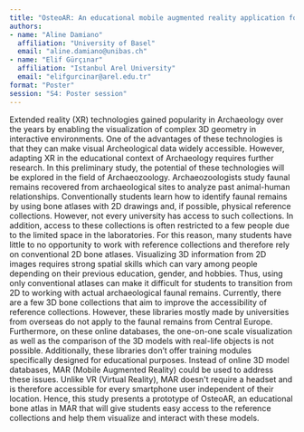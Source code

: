 ```yaml
---
title: "OsteoAR: An educational mobile augmented reality application for an archaeozoological bone atlas"
authors:
- name: "Aline Damiano"
  affiliation: "University of Basel"
  email: "aline.damiano@unibas.ch"
- name: "Elif Gürçınar"
  affiliation: "Istanbul Arel University"
  email: "elifgurcinar@arel.edu.tr"
format: "Poster"
session: "S4: Poster session"
---
```


Extended reality (XR) technologies gained popularity in Archaeology over the years by enabling
the visualization of complex 3D geometry in interactive environments. One of the advantages of
these technologies is that they can make visual Archeological data widely accessible. However,
adapting XR in the educational context of Archaeology requires further research. In this
preliminary study, the potential of these technologies will be explored in the field of
Archaeozoology. Archaeozoologists study faunal remains recovered from archaeological sites to
analyze past animal-human relationships. Conventionally students learn how to identify faunal
remains by using bone atlases with 2D drawings and, if possible, physical reference collections.
However, not every university has access to such collections. In addition, access to these
collections is often restricted to a few people due to the limited space in the laboratories. For this
reason, many students have little to no opportunity to work with reference collections and
therefore rely on conventional 2D bone atlases. Visualizing 3D information from 2D images
requires strong spatial skills which can vary among people depending on their previous education,
gender, and hobbies. Thus, using only conventional atlases can make it difficult for students to
transition from 2D to working with actual archaeological faunal remains. Currently, there are a few
3D bone collections that aim to improve the accessibility of reference collections. However, these
libraries mostly made by universities from overseas do not apply to the faunal remains from
Central Europe. Furthermore, on these online databases, the one-on-one scale visualization as
well as the comparison of the 3D models with real-life objects is not possible. Additionally, these
libraries don’t offer training modules specifically designed for educational purposes. Instead of
online 3D model databases, MAR (Mobile Augmented Reality) could be used to address these
issues. Unlike VR (Virtual Reality), MAR doesn't require a headset and is therefore accessible for
every smartphone user independent of their location. Hence, this study presents a prototype of
OsteoAR, an educational bone atlas in MAR that will give students easy access to the reference
collections and help them visualize and interact with these models.
